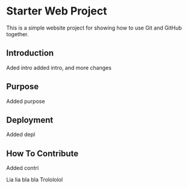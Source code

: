 # Starter Web Project

This is a simple website project for showing how to use Git 
and GitHub together.

## Introduction

Aded intro
added intro, and more changes

## Purpose

Added purpose

## Deployment
Added depl

## How To Contribute
Added contri

Lia lia
bla bla
Trolololol